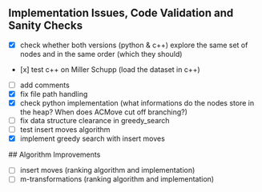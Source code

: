## Implementation Issues, Code Validation and Sanity Checks

- [x] check whether both versions (python & c++) explore the same set of nodes and in the same order (which they should) 
- [x] test c++ on Miller Schupp (load the dataset in c++) 
- [ ] add comments
- [x] fix file path handling
- [x] check python implementation (what informations do the nodes store in the heap? When does ACMove cut off branching?) 
- [ ] fix data structure clearance in greedy_search
- [ ] test insert moves algorithm
- [x] implement greedy search with insert moves

## Algorithm Improvements

- [ ] insert moves (ranking algorithm and implementation)
- [ ] m-transformations (ranking algorithm and implementation)
